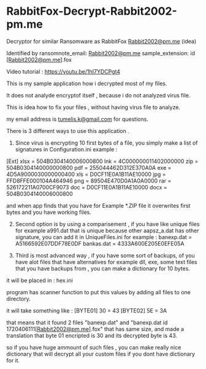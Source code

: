 # RabbitFox-Decrypt-Rabbit2002-pm.me
Decryptor for similar Ransomware as RabbitFox Rabbit2002@pm.me (idea)

Identified by
ransomnote_email: Rabbit2002@pm.me
sample_extension: id <id>[Rabbit2002@pm.me].fox
  
Video tutorial : https://youtu.be/1hI7YDCPgt4

This is my sample application how i decrypted most  of my files.

It does not analyde encryptof itself , because i do not analyzed virus file.

This is idea how to fix your files , without having virus file to analyze.

my email address is tumelis.k@gmail.com for questions.

There is 3 different ways to use this application .

1. Since virus is encrypting 10 first bytes of a file, you simply make a list of signatures in Configuration.ini example :

[Ext]
xlsx = 504B0304140006000800
lnk = 4C000000011402000000
zip = 504B0304140000000800
pdf = 255044462D312E370A0A
exe = 4D5A9000030000000400
xls = D0CF11E0A1B11AE10000
jpg = FFD8FFE000104A464946
png = 89504E470D0A1A0A0000
rar = 526172211A0700CF9073
doc = D0CF11E0A1B11AE10000
docx = 504B0304140006000800

and when app finds that you have for Example *.ZIP file it overwrites first bytes and you have working files.

2. Second option is by using a comparisement , if you have like unique files for example a991.dat that is unique because other aapsz_a.dat has other signature, you can add it in UniqueFiles.ini for example :
banexp.dat = A5166592E07DDF78E0DF
bankas.dat = 4333A600E205E0EFE05A


3. Third is most advanced way , if you have some sort of backups, of you have alot files that have alternatives for example dll, exe, some text files that you have backups from , you can make a dictionary for 10 bytes.

it will be placed in : hex.ini

program has scanner function to put this values by adding all files to one directory.

it will take something like :
[BYTE01]
30 = 43
[BYTE02]
5E = 3A

that means that it found 2 files  "banexp.dat" and "banexp.dat id 1720406111[Rabbit2002@pm.me].fox" that has same size, and made a translation that byte 01 encripted is 30 and its decrypted byte is 43.

so if you have huge ammount of such files , you can make really nice dictionary that will decrypt all your custom files if you dont have dictionary for it.


